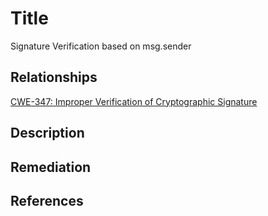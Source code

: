 # Title 
Signature Verification based on msg.sender 

## Relationships
[CWE-347: Improper Verification of Cryptographic Signature](https://cwe.mitre.org/data/definitions/347.html)

## Description 


## Remediation


## References
